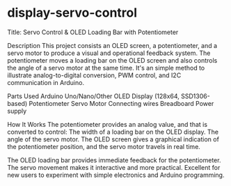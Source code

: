 # display-servo-control

Title: Servo Control & OLED Loading Bar with Potentiometer

Description
This project consists an OLED screen, a potentiometer, and a servo motor to produce a visual and operational feedback system. The potentiometer moves a loading bar on the OLED screen and also controls the angle of a servo motor at the same time. It's an simple method to illustrate analog-to-digital conversion, PWM control, and I2C communication in Arduino.

Parts Used
Arduino Uno/Nano/Other
OLED Display (128x64, SSD1306-based)
Potentiometer
Servo Motor
Connecting wires
Breadboard
Power supply

How It Works
The potentiometer provides an analog value, and that is converted to control:
The width of a loading bar on the OLED display.
The angle of the servo motor.
The OLED screen gives a graphical indication of the potentiometer position, and the servo motor travels in real time.

The OLED loading bar provides immediate feedback for the potentiometer.
The servo movement makes it interactive and more practical.
Excellent for new users to experiment with simple electronics and Arduino programming.
